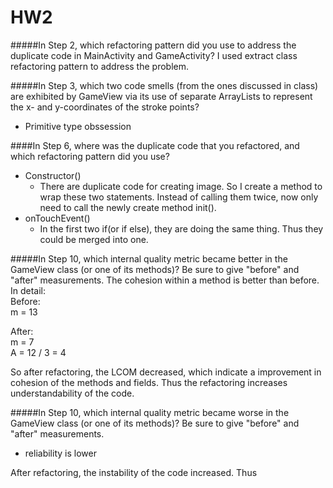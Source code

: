 HW2
========

#####In Step 2, which refactoring pattern did you use to address the duplicate code in MainActivity and GameActivity?
I used extract class refactoring pattern to address the problem.


#####In Step 3, which two code smells (from the ones discussed in class) are exhibited by GameView via its use of separate ArrayLists to represent the x- and y-coordinates of the stroke points?
- Primitive type obssession

####In Step 6, where was the duplicate code that you refactored, and which refactoring pattern did you use?
- Constructor()
  - There are duplicate code for creating image. So I create a method to wrap these two statements. Instead of calling them twice, now only need to call the newly create method init().
- onTouchEvent()  
  - In the first two if(or if else), they are doing the same thing. Thus they could be merged into one.


#####In Step 10, which internal quality metric became better in the GameView class (or one of its methods)? Be sure to give "before" and "after" measurements.
The cohesion within a method is better than before. In detail:  
Before:  
m = 13

After:  
m = 7  
A = 12 / 3 = 4  

So after refactoring, the LCOM decreased, which indicate a improvement in cohesion of the methods and fields. Thus the refactoring increases understandability of the code.

#####In Step 10, which internal quality metric became worse in the GameView class (or one of its methods)? Be sure to give "before" and "after" measurements.
- reliability is lower


After refactoring, the instability of the code increased. Thus
